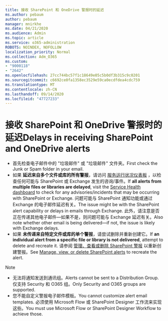 ```yaml
---
title: 接收 SharePoint 和 OneDrive 警报时的延迟
ms.author: pebaum
author: pebaum
manager: mnirkhe
ms.date: 04/21/2020
ms.audience: Admin
ms.topic: article
ms.service: o365-administration
ROBOTS: NOINDEX, NOFOLLOW
localization_priority: Normal
ms.collection: Adm_O365
ms.custom:
- "9000118"
- "2642"
ms.openlocfilehash: 27cc744bc57f1c18649e05c5b0df3b315c9c0201
ms.sourcegitcommit: c6692ce0fa1358ec3529e59ca0ecdfdea4cdc759
ms.translationtype: MT
ms.contentlocale: zh-CN
ms.lasthandoff: 09/14/2020
ms.locfileid: "47727233"
---
```

# <a name="delays-in-receiving-sharepoint-and-onedrive-alerts"></a><span data-ttu-id="752e9-102">接收 SharePoint 和 OneDrive 警报时的延迟</span><span class="sxs-lookup"><span data-stu-id="752e9-102">Delays in receiving SharePoint and OneDrive alerts</span></span>

- <span data-ttu-id="752e9-103">首先检查电子邮件中的 "垃圾邮件" 或 "垃圾邮件" 文件夹。</span><span class="sxs-lookup"><span data-stu-id="752e9-103">First check the Junk or Spam folder in your email.</span></span>
- <span data-ttu-id="752e9-104">如果 **延迟来自多个文件或库的所有警报**，请访问 [服务运行状况仪表板](https://portal.office.com/adminportal/home?ref=/servicehealth) ，以检查任何可能与 SharePoint 或 Exchange 发生的咨询/事件。</span><span class="sxs-lookup"><span data-stu-id="752e9-104">If **all alerts from multiple files or libraries are delayed**, visit the [Service Health dashboard](https://portal.office.com/adminportal/home?ref=/servicehealth) to check for any advisories/incidents that may be occurring with SharePoint or Exchange.</span></span> <span data-ttu-id="752e9-105">问题可能与 SharePoint 通知功能或通过 Exchange 的电子邮件延迟有关。</span><span class="sxs-lookup"><span data-stu-id="752e9-105">The issue might be with the SharePoint alert capability or delays in emails through Exchange.</span></span> <span data-ttu-id="752e9-106">此外，请注意是否正在传递其他电子邮件—如果不是，则问题可能与 Exchange 延迟有关。</span><span class="sxs-lookup"><span data-stu-id="752e9-106">Also note whether other email is being delivered—if not, the issue is likely with Exchange delays.</span></span>
- <span data-ttu-id="752e9-107">如果 **未传递来自特定文件或库的单个警报**，请尝试删除并重新创建它。</span><span class="sxs-lookup"><span data-stu-id="752e9-107">If **an individual alert from a specific file or library is not delivered**, attempt to delete and recreate it.</span></span> <span data-ttu-id="752e9-108">请参阅 [管理、查看或删除 SharePoint 警报](https://support.microsoft.com/office/99dfb19c-9a90-4a8c-aba1-aa8c8afb0de2) 以重新创建警报。</span><span class="sxs-lookup"><span data-stu-id="752e9-108">See [Manage, view, or delete SharePoint alerts](https://support.microsoft.com/office/99dfb19c-9a90-4a8c-aba1-aa8c8afb0de2) to recreate the alert.</span></span>

> [!NOTE]
> - <span data-ttu-id="752e9-109">无法将通知发送到通讯组。</span><span class="sxs-lookup"><span data-stu-id="752e9-109">Alerts cannot be sent to a Distribution Group.</span></span> <span data-ttu-id="752e9-110">仅支持 Security 和 O365 组。</span><span class="sxs-lookup"><span data-stu-id="752e9-110">Only Security and O365 groups are supported.</span></span>
> - <span data-ttu-id="752e9-111">您不能自定义警报电子邮件模板。</span><span class="sxs-lookup"><span data-stu-id="752e9-111">You cannot customize alert email templates.</span></span> <span data-ttu-id="752e9-112">必须使用 Microsoft Flow 或 SharePoint Designer 工作流来实现这些。</span><span class="sxs-lookup"><span data-stu-id="752e9-112">You must use Microsoft Flow or SharePoint Designer Workflow to achieve those.</span></span>
